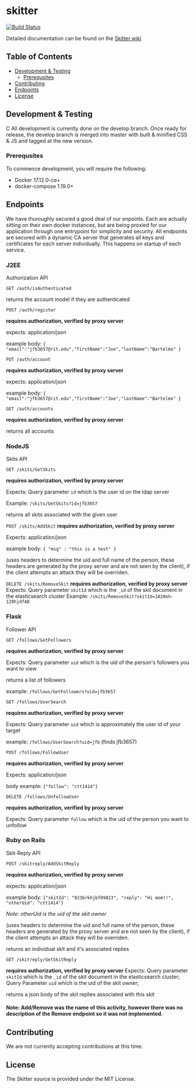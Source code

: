 # skitter
[![Build Status](https://travis-ci.org/christophert/skitter.svg?branch=master)](https://travis-ci.org/christophert/skitter)

Detailed documentation can be found on the [Skitter wiki](https://github.com/christophert/skitter/wiki)

## Table of Contents
* [Development & Testing](#development--testing)
  * [Prerequsites](#prerequsites)
* [Contributing](#contributing)
* [Endpoints](#endpoints)
* [License](#license)

## Development & Testing
C
All development is currently done on the develop branch. Once ready for release, the develop branch is merged into master with built & minified CSS & JS and tagged at the new version.
### Prerequsites
To commence development, you will require the following:
* Docker 17.12.0-ce+
* docker-compose 1.19.0+


## Endpoints

We have thuroughly secured a good deal of our enpoints. Each are actually sitting on their own docker instances,
but are being proxied for our application through one entrypoint for simplicity and security. All endpoints are secured with a dynamic CA server that generates all keys and certificates for each server individually.  This happens on startup of each service.

### J2EE

Authorization API


`GET /auth/isAuthenticated`

returns the account model if they are authenticated


`POST /auth/register`

**requires authorization, verified by proxy server**

expects: application/json

example body: `{ "email":"jfb3657@rit.edu","firstName":"Joe","lastName":"Bartelmo" }`


`PUT /auth/account`

**requires authorization, verified by proxy server**

expects: application/json

example body: `{ "email":"jfb3657@rit.edu","firstName":"Joe","lastName":"Bartelmo" }`

`GET /auth/accounts`

**requires authorization, verified by proxy server**

returns all accounts


### NodeJS

Skits API


`GET /skits/GetSkits`

**requires authorization, verified by proxy server**

Expects: Query parameter `id` which is the user id on the ldap server

Example: `/skits/GetSkits?id=jfb3657`

returns all skits associated with the given user


`POST /skits/AddSkit`
**requires authorization, verified by proxy server**

Expects: application/json

example body: `{ "msg" : "this is a test" }`

(uses headers to determine the uid and full name of the person, these headers are generated by the proxy server and are not seen by the client), if the client attempts an attack they will be overriden.


`DELETE /skits/RemoveSkit`
**requires authorization, verified by proxy server**
Expects: Query parameter `skitId` which is the `_id` of the skit document in the elasticsearch cluster
Example: `/skits/RemoveSkit?skitId=1028eh-129hjdfAD`

### Flask

Follower API

`GET /follows/GetFollowers`

**requires authorization, verified by proxy server**

Expects: Query parameter `uid` which is the uid of the person's followers you want to view

returns a list of followers

example: `/follows/GetFollowers?uid=jfb3657`


`GET /follows/UserSearch`

**requires authorization, verified by proxy server**

Expects: Query parameter `uid` which is approximately the user id of your target

example: `/follows/UserSearch?uid=jfb` (finds jfb3657)


`POST /follows/FollowUser`

**requires authorization, verified by proxy server**

Expects: application/json

body example: `{"follow": "ctt1414"}`


`DELETE /follows/UnfollowUser`

**requires authorization, verified by proxy server**

Expects: Query parameter `follow` which is the uid of the person you want to unfollow


### Ruby on Rails

Skit-Reply API

`POST /skitreply/AddSkitReply`

**requires authorization, verified by proxy server**

expects: application/json

example body: `{"skitId": "923brkhjbf09823", "reply": "Hi mom!!", "otherUid": "ctt1414"}`

_Note: otherUid is the uid of the skit owner_

(uses headers to determine the uid and full name of the person, these headers are generated by the proxy server and are not seen by the client), if the client attempts an attack they will be overriden.

returns an individual skit and it's associated replies


`GET /skitreply/GetSkitReply`


**requires authorization, verified by proxy server**
Expects: Query parameter `skitId` which is the `_id` of the skit document in the elasticsearch cluster; Query Parameter `uid` which is the uid of the skit owner; 

returns a json body of the skit replies associated with this  skit


####  Note: Add/Remove was the name of this activity, however there was no description of the Remove endpoint so it was not implemented.



## Contributing
We are not currently accepting contributions at this time.

## License
The Skitter source is provided under the MIT License.
